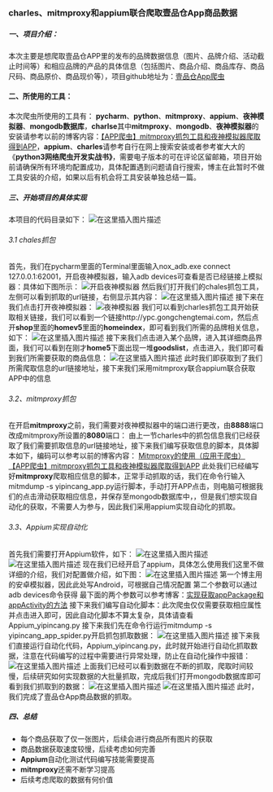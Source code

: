 ### charles、mitmproxy和appium联合爬取壹品仓App商品数据
##### 一、项目介绍：
本次主要是想爬取壹品仓APP里的发布的品牌数据信息（图片、品牌介绍、活动截止时间等）和相应品牌的产品的具体信息（包括图片、商品介绍、商品库存、商品尺码、商品原价、商品现价等），项目github地址为：[壹品仓App爬虫](https://github.com/ShanYonggang/YiPincang_APP_Data_spider)
#### 二、所使用的工具：
本次爬虫所使用的工具有：
**pycharm**、**python**、**mitmproxy**、**appium**、**夜神模拟器**、**mongodb数据库**，**charlse**其中**mitmproxy**、**mongodb**、**夜神模拟器**的安装请参考以前的博客内容：[【APP爬虫】mitmproxy抓包工具和夜神模拟器爬取得到APP](https://blog.csdn.net/weixin_42964610/article/details/97368211)，**appium**、**charles**请参考自行在网上搜索安装或者参考崔大大的《**python3网络爬虫开发实战书》**，需要电子版本的可在评论区留邮箱，项目开始前请确保所有环境均配置成功，具体配置遇到问题请自行搜索，博主在此暂时不做工具安装的介绍，如果以后有机会将工具安装单独总结一篇。
##### 三、开始项目的具体实现
本项目的代码目录如下：
![在这里插入图片描述](https://img-blog.csdnimg.cn/20190803193300577.png?x-oss-process=image/watermark,type_ZmFuZ3poZW5naGVpdGk,shadow_10,text_aHR0cHM6Ly9ibG9nLmNzZG4ubmV0L3dlaXhpbl80Mjk2NDYxMA==,size_16,color_FFFFFF,t_70)

######  3.1 chales抓包
首先，我们在pycharm里面的Terminal里面输入nox_adb.exe connect 127.0.0.1:62001，开启夜神模拟器，输入adb devices可查看是否已经链接上模拟器：具体如下图所示：
![开启夜神模拟器](https://img-blog.csdnimg.cn/20190803183204936.jpg?x-oss-process=image/watermark,type_ZmFuZ3poZW5naGVpdGk,shadow_10,text_aHR0cHM6Ly9ibG9nLmNzZG4ubmV0L3dlaXhpbl80Mjk2NDYxMA==,size_16,color_FFFFFF,t_70)
然后我们打开我们的chales抓包工具，左侧可以看到抓取的url链接，右侧显示其内容：
![在这里插入图片描述](https://img-blog.csdnimg.cn/20190803184722813.jpg?x-oss-process=image/watermark,type_ZmFuZ3poZW5naGVpdGk,shadow_10,text_aHR0cHM6Ly9ibG9nLmNzZG4ubmV0L3dlaXhpbl80Mjk2NDYxMA==,size_16,color_FFFFFF,t_70)
接下来在我们点击打开夜神模拟器：
![夜神模拟器](https://img-blog.csdnimg.cn/20190803183339821.jpg?x-oss-process=image/watermark,type_ZmFuZ3poZW5naGVpdGk,shadow_10,text_aHR0cHM6Ly9ibG9nLmNzZG4ubmV0L3dlaXhpbl80Mjk2NDYxMA==,size_16,color_FFFFFF,t_70)
我们可以看到charles抓包工具开始获取相关链接，我们可以看到一个链接http://ypc.gongchengtemai.com，然后点开**shop**里面的**homev5**里面的**homeindex**，即可看到我们所需的品牌相关信息，如下：
![在这里插入图片描述](https://img-blog.csdnimg.cn/20190803185143340.PNG?x-oss-process=image/watermark,type_ZmFuZ3poZW5naGVpdGk,shadow_10,text_aHR0cHM6Ly9ibG9nLmNzZG4ubmV0L3dlaXhpbl80Mjk2NDYxMA==,size_16,color_FFFFFF,t_70)
接下来我们点击进入某个品牌，进入其详细商品界面，我们可以看到在刚才**home5**下面出现一堆**goodslist**，点击进入，我们即可看到我们所需要获取的商品信息：
![在这里插入图片描述](https://img-blog.csdnimg.cn/20190803185511404.PNG?x-oss-process=image/watermark,type_ZmFuZ3poZW5naGVpdGk,shadow_10,text_aHR0cHM6Ly9ibG9nLmNzZG4ubmV0L3dlaXhpbl80Mjk2NDYxMA==,size_16,color_FFFFFF,t_70)
此时我们即获取到了我们所需爬取信息的url链接地址，接下来我们采用mitmproxy联合appium联合获取APP中的信息
###### 3.2、mitmproxy抓包
在开启**mitmproxy**之前，我们需要对夜神模拟器中的端口进行更改，由**8888**端口改成mitmproxy所设置的**8080**端口：
由上一节charles中的抓包信息我们已经获取了我们需要抓取信息的url链接地址，接下来我们编写获取信息的脚本，具体脚本如下，编码可以参考以前的博客内容：
[Mitmproxy的使用（应用于爬虫）](https://blog.csdn.net/weixin_42964610/article/details/97389666)
[【APP爬虫】mitmproxy抓包工具和夜神模拟器爬取得到APP](https://blog.csdn.net/weixin_42964610/article/details/97368211)
此处我们已经编写好**mitmproxy**爬取相应信息的脚本，正常手动抓取的话，我们在命令行输入mitmdump -s yipincang_app.py运行脚本，手动打开APP点击，则电脑可根据我们的点击滑动获取相应信息，并保存至mongodb数据库中，，但是我们想实现自动化的获取，不需要人为参与，因此我们采用appium实现自动化的抓取。
###### 3.3、Appium实现自动化
首先我们需要打开Appium软件，如下：
![在这里插入图片描述](https://img-blog.csdnimg.cn/20190803191716493.png?x-oss-process=image/watermark,type_ZmFuZ3poZW5naGVpdGk,shadow_10,text_aHR0cHM6Ly9ibG9nLmNzZG4ubmV0L3dlaXhpbl80Mjk2NDYxMA==,size_16,color_FFFFFF,t_70)
![在这里插入图片描述](https://img-blog.csdnimg.cn/20190803191730206.png?x-oss-process=image/watermark,type_ZmFuZ3poZW5naGVpdGk,shadow_10,text_aHR0cHM6Ly9ibG9nLmNzZG4ubmV0L3dlaXhpbl80Mjk2NDYxMA==,size_16,color_FFFFFF,t_70)
现在我们已经开启了appium，具体怎么使用我们这里不做详细的介绍，我们对配置做介绍，如下图：
![在这里插入图片描述](https://img-blog.csdnimg.cn/20190803192512906.png?x-oss-process=image/watermark,type_ZmFuZ3poZW5naGVpdGk,shadow_10,text_aHR0cHM6Ly9ibG9nLmNzZG4ubmV0L3dlaXhpbl80Mjk2NDYxMA==,size_16,color_FFFFFF,t_70)
第一个博主用的安卓模拟器，因此此处写Android，可根据自己情况配置
第二个参数可以通过adb devices命令获得
最下面的两个参数可以参考博客：[实现获取appPackage和appActivity的方法](https://blog.csdn.net/gufenchen/article/details/91410667)
接下来我们编写自动化脚本：此次爬虫仅仅需要获取相应属性并点击进入即可，因此自动化脚本不算太复杂，具体请查看Appium_yipincang.py
接下来我们先在命令行运行mitmdump -s yipincang_app_spider.py开启抓包抓取数据：
![在这里插入图片描述](https://img-blog.csdnimg.cn/20190803193719861.png)
接下来我们直接运行自动化代码，Appium_yipincang.py，此时就开始进行自动化抓取数据，注意在代码编写的过程中需要进行异常处理，防止在自动化操作中报错：
![在这里插入图片描述](https://img-blog.csdnimg.cn/20190803200226558.png?x-oss-process=image/watermark,type_ZmFuZ3poZW5naGVpdGk,shadow_10,text_aHR0cHM6Ly9ibG9nLmNzZG4ubmV0L3dlaXhpbl80Mjk2NDYxMA==,size_16,color_FFFFFF,t_70)
上面我们已经可以看到数据在不断的抓取，爬取时间较慢，后续研究如何实现数据的大批量抓取，完成后我们打开mongodb数据库即可看到我们抓取到的数据：
![在这里插入图片描述](https://img-blog.csdnimg.cn/20190803201210455.png?x-oss-process=image/watermark,type_ZmFuZ3poZW5naGVpdGk,shadow_10,text_aHR0cHM6Ly9ibG9nLmNzZG4ubmV0L3dlaXhpbl80Mjk2NDYxMA==,size_16,color_FFFFFF,t_70)
![在这里插入图片描述](https://img-blog.csdnimg.cn/20190803201221126.png?x-oss-process=image/watermark,type_ZmFuZ3poZW5naGVpdGk,shadow_10,text_aHR0cHM6Ly9ibG9nLmNzZG4ubmV0L3dlaXhpbl80Mjk2NDYxMA==,size_16,color_FFFFFF,t_70)
此时，我们完成了壹品仓App商品数据的抓取。
##### 四、总结

 - 每个商品获取了仅一张图片，后续会进行商品所有图片的获取 
 - 商品数据获取速度较慢，后续考虑如何完善
 - **Appium**自动化测试代码编写技能需要提高
 - **mitmproxy**还需不断学习提高
 - 后续考虑爬取的数据有何价值
